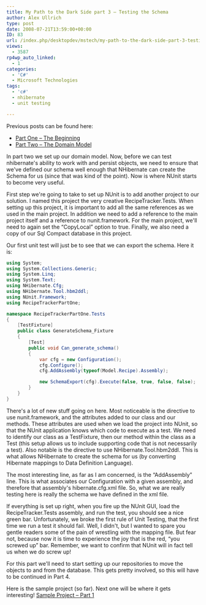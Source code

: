 ```yaml
---
title: My Path to the Dark Side part 3 – Testing the Schema
author: Alex Ullrich
type: post
date: 2008-07-21T13:59:00+00:00
ID: 83
url: /index.php/desktopdev/mstech/my-path-to-the-dark-side-part-3-testing/
views:
  - 3587
rp4wp_auto_linked:
  - 1
categories:
  - 'C#'
  - Microsoft Technologies
tags:
  - 'c#'
  - nhibernate
  - unit testing

---
```

Previous posts can be found here:

  * [Part One – The Beginning][1]
  * [Part Two – The Domain Model][2]

In part two we set up our domain model. Now, before we can test nhibernate's ability to work with and persist objects, we need to ensure that we've defined our schema well enough that NHibernate can create the Schema for us (since that was kind of the point). Now is where NUnit starts to become very useful.

First step we're going to take to set up NUnit is to add another project to our solution. I named this project the very creative RecipeTracker.Tests. When setting up this project, it is important to add all the same references as we used in the main project. In addition we need to add a reference to the main project itself and a reference to nunit.framework. For the main project, we'll need to again set the “CopyLocal” option to true. Finally, we also need a copy of our Sql Compact database in this project.

Our first unit test will just be to see that we can export the schema. Here it is:

```csharp
using System;
using System.Collections.Generic;
using System.Linq;
using System.Text;
using NHibernate.Cfg;
using NHibernate.Tool.hbm2ddl;
using NUnit.Framework;
using RecipeTrackerPartOne;

namespace RecipeTrackerPartOne.Tests
{
    [TestFixture]
    public class GenerateSchema_Fixture
    {
        [Test]
        public void Can_generate_schema()
        {
            var cfg = new Configuration();
            cfg.Configure();
            cfg.AddAssembly(typeof(Model.Recipe).Assembly);

            new SchemaExport(cfg).Execute(false, true, false, false);
        }
    }
}
```

There's a lot of new stuff going on here. Most noticeable is the directive to use nunit.framework, and the attributes added to our class and our methods. These attributes are used when we load the project into NUnit, so that the NUnit application knows which code to execute as a test. We need to identify our class as a TestFixture, then our method within the class as a Test (this setup allows us to include supporting code that is not necessarily a test). Also notable is the directive to use NHibernate.Tool.hbm2ddl. This is what allows NHibernate to create the schema for us (by converting Hibernate mappings to Data Definition Language).

The most interesting line, as far as I am concerned, is the “AddAssembly” line. This is what associates our Configuration with a given assembly, and therefore that assembly's hibernate.cfg.xml file. So, what we are really testing here is really the schema we have defined in the xml file.

If everything is set up right, when you fire up the NUnit GUI, load the RecipeTracker.Tests assembly, and run the test, you should see a nice green bar. Unfortunately, we broke the first rule of Unit Testing, that the first time we run a test it should fail. Well, I didn't, but I wanted to spare you gentle readers some of the pain of wrestling with the mapping file. But fear not, because now it is time to experience the joy that is the red, “you screwed up” bar. Remember, we want to confirm that NUnit will in fact tell us when we do screw up!

For this part we'll need to start setting up our repositories to move the objects to and from the database. This gets pretty involved, so this will have to be continued in Part 4.

Here is the sample project (so far). Next one will be where it gets interesting! [Sample Project – Part 1][3]

 [1]: /index.php/DesktopDev/MSTech/the-path-to-nhibernate-aamp-tdd-part-1-t
 [2]: /index.php/DesktopDev/MSTech/my-path-to-the-dark-side-part-2-the-doma
 [3]: http://www.mediafire.com/?vetm5z4ou4d